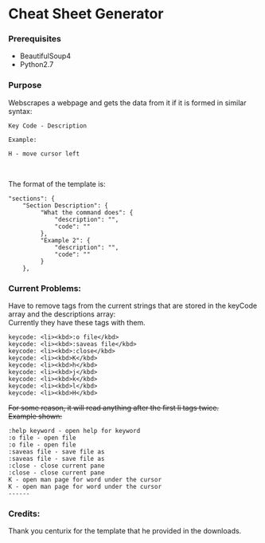 # Cheat Sheet Generator
### Prerequisites
* BeautifulSoup4
* Python2.7

### Purpose
Webscrapes a webpage and gets the data from it if it is formed in similar syntax:
```
Key Code - Description

Example:

H - move cursor left
```
<br>

The format of the template is:
```
"sections": {
    "Section Description": {
         "What the command does": {
             "description": "",
             "code": ""
         },
         "Example 2": {
             "description": "",
             "code": ""
         }
    },

```

### Current Problems:
Have to remove tags from the current strings that are stored in the keyCode array and the descriptions array:
<br>
Currently they have these tags with them.
```
keycode: <li><kbd>:o file</kbd>
keycode: <li><kbd>:saveas file</kbd>
keycode: <li><kbd>:close</kbd>
keycode: <li><kbd>K</kbd>
keycode: <li><kbd>h</kbd>
keycode: <li><kbd>j</kbd>
keycode: <li><kbd>k</kbd>
keycode: <li><kbd>l</kbd>
keycode: <li><kbd>H</kbd>

```

~~For some reason, it will read anything after the first li tags twice.~~
<br>
~~Example shown:~~
```
:help keyword - open help for keyword
:o file - open file
:o file - open file
:saveas file - save file as
:saveas file - save file as
:close - close current pane
:close - close current pane
K - open man page for word under the cursor
K - open man page for word under the cursor
------

```

### Credits:
Thank you centurix for the template that he provided in the downloads.
